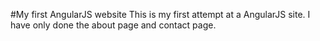 #My first AngularJS website
This is my first attempt at a AngularJS site. I have only done the about page and contact page.
